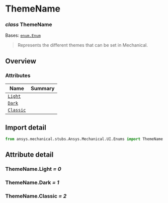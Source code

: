 <a id="themename"></a>

# ThemeName

<a id="ThemeName"></a>

### *class* ThemeName

Bases: [`enum.Enum`](https://docs.python.org/3/library/enum.html#enum.Enum)

> Represents the different themes that can be set in Mechanical.

> <!-- !! processed by numpydoc !! -->

<a id="overview"></a>

## Overview

### Attributes

| Name | Summary |
|---------------------------------|----|
| [`Light`](#ThemeName.Light)     |    |
| [`Dark`](#ThemeName.Dark)       |    |
| [`Classic`](#ThemeName.Classic) |    |

<a id="import-detail"></a>

## Import detail

```python
from ansys.mechanical.stubs.Ansys.Mechanical.UI.Enums import ThemeName
```

<a id="attribute-detail"></a>

## Attribute detail

<a id="ThemeName.Light"></a>

### ThemeName.Light *= 0*

<a id="ThemeName.Dark"></a>

### ThemeName.Dark *= 1*

<a id="ThemeName.Classic"></a>

### ThemeName.Classic *= 2*
